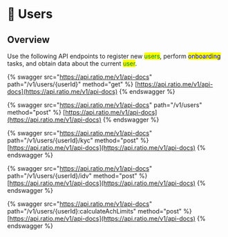 # 👥 Users

## Overview

Use the following API endpoints to register new <mark style="color:green;">users</mark>, perform <mark style="color:blue;">onboarding</mark> tasks, and obtain data about the current <mark style="color:green;">user</mark>.

{% swagger src="https://api.ratio.me/v1/api-docs" path="/v1/users/{userId}" method="get" %}
[https://api.ratio.me/v1/api-docs](https://api.ratio.me/v1/api-docs)
{% endswagger %}

{% swagger src="https://api.ratio.me/v1/api-docs" path="/v1/users" method="post" %}
[https://api.ratio.me/v1/api-docs](https://api.ratio.me/v1/api-docs)
{% endswagger %}

{% swagger src="https://api.ratio.me/v1/api-docs" path="/v1/users/{userId}/kyc" method="post" %}
[https://api.ratio.me/v1/api-docs](https://api.ratio.me/v1/api-docs)
{% endswagger %}

{% swagger src="https://api.ratio.me/v1/api-docs" path="/v1/users/{userId}/idv" method="post" %}
[https://api.ratio.me/v1/api-docs](https://api.ratio.me/v1/api-docs)
{% endswagger %}

{% swagger src="https://api.ratio.me/v1/api-docs" path="/v1/users/{userId}:calculateAchLimits" method="post" %}
[https://api.ratio.me/v1/api-docs](https://api.ratio.me/v1/api-docs)
{% endswagger %}
